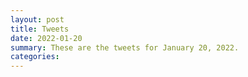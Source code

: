 ```yaml
---
layout: post
title: Tweets
date: 2022-01-20
summary: These are the tweets for January 20, 2022.
categories:
---
```


